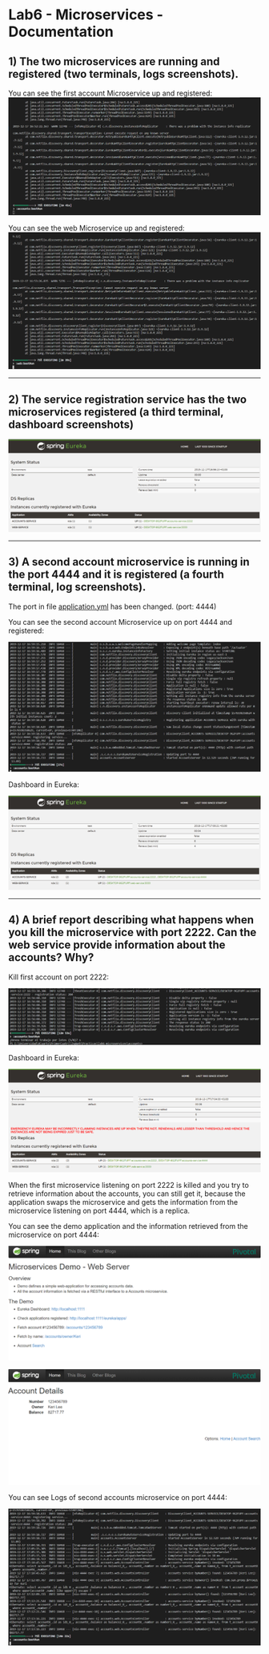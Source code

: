 # Lab6 - Microservices - Documentation

**1)** The two microservices are running and registered (two terminals, logs screenshots).
---
You can see the first account Microservice up and registered:
![Image 1](img/account2222.png "Microservice account up and running")

You can see the web Microservice up and registered:
![Image 2](img/web.png "Microservice web up and running")

---
**2)** The service registration service has the two microservices registered (a third terminal, dashboard screenshots)
---

![Image 3](img/registration.png "Eureka dashboard with 2 MS registred")


---
**3)** A second account microservice is running in the port 4444 and it is registered (a fourth terminal, log screenshots).
---

The port in file [application.yml](accounts/src/main/resources/application.yml) has been changed. (port: 4444)

You can see the second account Microservice up on port 4444 and registered:

![Image 4](img/account4444.png "Accounts Microservice up and running on port 4444")

Dashboard in Eureka:

![Image 5](img/registration_2.png "Accounts Microservice up and running on port 4444")

---
**4)** A brief report describing what happens when you kill the microservice with port 2222. Can the web service provide information about the accounts? Why?
---

Kill first account on port 2222:

![Image 6](img/account2222_kill.png "Kill account in port 2222")

Dashboard in Eureka:

![Image 7](img/registration_kill2222.png "Kill account in port 2222")

When the first microservice listening on port 2222 is killed and you try to retrieve information about the accounts, you can still get it, because the application swaps the microservice and gets the information from the microservice listening on port 4444, which is a replica.

You can see the demo application and the information retrieved from the microservice on port 4444:

![Image 8](img/webInfo.png "Demo Aplication Web Server")

![Image 9](img/webInfo2.png "Accounts Info from microservice on port 4444")

You can see Logs of second accounts microservice on port 4444:

![Image 10](img/account4444_2.png "Logs of second accounts Microservice on port 4444")